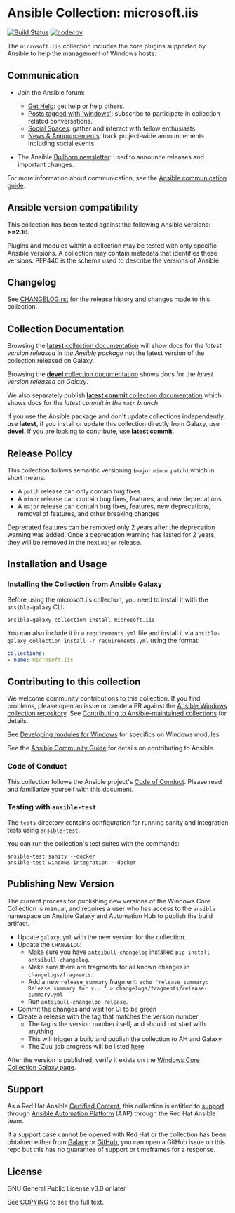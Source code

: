 # Ansible Collection: microsoft.iis

[![Build Status](https://dev.azure.com/ansible/microsoft.iis/_apis/build/status/CI?branchName=main)](https://dev.azure.com/ansible/microsoft.iis/_build/latest?definitionId=24&branchName=main)
[![codecov](https://codecov.io/gh/ansible-collections/microsoft.iis/branch/main/graph/badge.svg)](https://codecov.io/gh/ansible-collections/microsoft.iis)

The `microsoft.iis` collection includes the core plugins supported by Ansible to help the management of Windows hosts.

## Communication

* Join the Ansible forum:
  * [Get Help](https://forum.ansible.com/c/help/6): get help or help others.
  * [Posts tagged with 'windows'](https://forum.ansible.com/tag/windows): subscribe to participate in collection-related conversations.
  * [Social Spaces](https://forum.ansible.com/c/chat/4): gather and interact with fellow enthusiasts.
  * [News & Announcements](https://forum.ansible.com/c/news/5): track project-wide announcements including social events.

* The Ansible [Bullhorn newsletter](https://docs.ansible.com/ansible/devel/community/communication.html#the-bullhorn): used to announce releases and important changes.

For more information about communication, see the [Ansible communication guide](https://docs.ansible.com/ansible/devel/community/communication.html).

## Ansible version compatibility

This collection has been tested against the following Ansible versions: **>=2.16**.

Plugins and modules within a collection may be tested with only specific Ansible versions.
A collection may contain metadata that identifies these versions.
PEP440 is the schema used to describe the versions of Ansible.

## Changelog

See [CHANGELOG.rst](https://github.com/ansible-collections/microsoft.iis/blob/main/CHANGELOG.rst) for the release history and changes made to this collection.

## Collection Documentation

Browsing the [**latest** collection documentation](https://docs.ansible.com/ansible/latest/collections/microsoft/iis) will show docs for the _latest version released in the Ansible package_ not the latest version of the collection released on Galaxy.

Browsing the [**devel** collection documentation](https://docs.ansible.com/ansible/devel/collections/microsoft/iis) shows docs for the _latest version released on Galaxy_.

We also separately publish [**latest commit** collection documentation](https://ansible-collections.github.io/microsoft.iis/branch/main/) which shows docs for the _latest commit in the `main` branch_.

If you use the Ansible package and don't update collections independently, use **latest**, if you install or update this collection directly from Galaxy, use **devel**. If you are looking to contribute, use **latest commit**.

## Release Policy

This collection follows semantic versioning (`major`.`minor`.`patch`) which in short means:

* A `patch` release can only contain bug fixes
* A `minor` release can contain bug fixes, features, and new deprecations
* A `major` release can contain bug fixes, features, new deprecations, removal of features, and other breaking changes

Deprecated features can be removed only 2 years after the deprecation warning was added.
Once a deprecation warning has lasted for 2 years, they will be removed in the next `major` release.

## Installation and Usage

### Installing the Collection from Ansible Galaxy

Before using the microsoft.iis collection, you need to install it with the `ansible-galaxy` CLI:

    ansible-galaxy collection install microsoft.iis

You can also include it in a `requirements.yml` file and install it via `ansible-galaxy collection install -r requirements.yml` using the format:

```yaml
collections:
- name: microsoft.iis
```

## Contributing to this collection

We welcome community contributions to this collection. If you find problems, please open an issue or create a PR against the [Ansible Windows collection repository](https://github.com/ansible-collections/ansible.windows). See [Contributing to Ansible-maintained collections](https://docs.ansible.com/ansible/devel/community/contributing_maintained_collections.html#contributing-maintained-collections) for details.

See [Developing modules for Windows](https://docs.ansible.com/ansible/latest/dev_guide/developing_modules_general_windows.html#developing-modules-general-windows) for specifics on Windows modules.

See the [Ansible Community Guide](https://docs.ansible.com/ansible/latest/community/index.html) for details on contributing to Ansible.


### Code of Conduct
This collection follows the Ansible project's
[Code of Conduct](https://docs.ansible.com/ansible/devel/community/code_of_conduct.html).
Please read and familiarize yourself with this document.


### Testing with `ansible-test`

The `tests` directory contains configuration for running sanity and integration tests using [`ansible-test`](https://docs.ansible.com/ansible/latest/dev_guide/testing_integration.html).

You can run the collection's test suites with the commands:

    ansible-test sanity --docker
    ansible-test windows-integration --docker


## Publishing New Version

The current process for publishing new versions of the Windows Core Collection is manual, and requires a user who has access to the `ansible` namespace on Ansible Galaxy and Automation Hub to publish the build artifact.

* Update `galaxy.yml` with the new version for the collection.
* Update the `CHANGELOG`:
  * Make sure you have [`antsibull-changelog`](https://pypi.org/project/antsibull-changelog/) installed `pip install antsibull-changelog`.
  * Make sure there are fragments for all known changes in `changelogs/fragments`.
  * Add a new `release_summary` fragment: `echo "release_summary: Release summary for v..." > changelogs/fragments/release-summary.yml`
  * Run `antsibull-changelog release`.
* Commit the changes and wait for CI to be green
* Create a release with the tag that matches the version number
  * The tag is the version number itself, and should not start with anything
  * This will trigger a build and publish the collection to AH and Galaxy
  * The Zuul job progress will be listed [here](https://ansible.softwarefactory-project.io/zuul/builds?project=ansible-collections%2Fmicrosoft.iis&skip=0)

After the version is published, verify it exists on the [Windows Core Collection Galaxy page](https://galaxy.ansible.com/ansible/windows).


## Support

As a Red Hat Ansible [Certified Content](https://catalog.redhat.com/software/search?target_platforms=Red%20Hat%20Ansible%20Automation%20Platform), this collection is entitled to [support](https://access.redhat.com/support/) through [Ansible Automation Platform](https://www.redhat.com/en/technologies/management/ansible) (AAP) through the Red Hat Ansible team.

If a support case cannot be opened with Red Hat or the collection has been obtained either from [Galaxy](https://galaxy.ansible.com/ui/) or [GitHub](https://github.com/ansible-collections/microsoft.iis), you can open a GitHub issue on this repo but this has no guarantee of support or timeframes for a response.


## License

GNU General Public License v3.0 or later

See [COPYING](COPYING) to see the full text.
